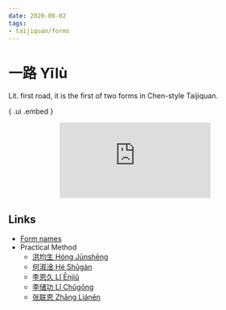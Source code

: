 ```yaml
---
date: 2020-08-02
tags:
- taijiquan/forms
---
```


# 一路 Yīlù

Lit. first road, it is the first of two forms in Chen-style Taijiquan.

{ .ui .embed }
<div style="text-align: center;"><iframe src="https://www.youtube.com/embed/AVPN4HCLfKs" frameborder="0" allow="accelerometer; autoplay; encrypted-media; gyroscope; picture-in-picture" allowfullscreen></iframe></div>

## Links
* [Form names](https://docs.google.com/spreadsheets/d/1Elg9C98Qb9lqMr7zRPH5X7mSMoZLrCuLJzKIFCJ7P2M/edit?usp=sharing)
* Practical Method
  * [洪均生 Hóng Jūnshēng](https://youtu.be/FkCncgaAxTA)
  * [何淑淦 Hé Shūgàn](https://youtu.be/8y-xWcDLdhw)
  * [李恩久 Lǐ Ēnjiǔ](https://youtu.be/kV9LcnAxCYM)
  * [李储功 Lǐ Chǔgōng](https://youtu.be/kjX4POZEtDg)
  * [张联恩 Zhāng Liánēn](https://youtu.be/vSW2exVCqN0)
